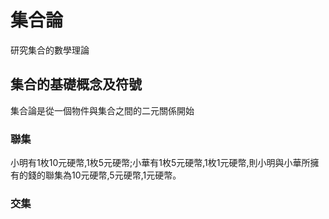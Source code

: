 # 集合論

研究集合的數學理論

## 集合的基礎概念及符號
集合論是從一個物件與集合之間的二元關係開始
### 聯集
小明有1枚10元硬幣,1枚5元硬幣;小華有1枚5元硬幣,1枚1元硬幣,則小明與小華所擁有的錢的聯集為10元硬幣,5元硬幣,1元硬幣。
### 交集

